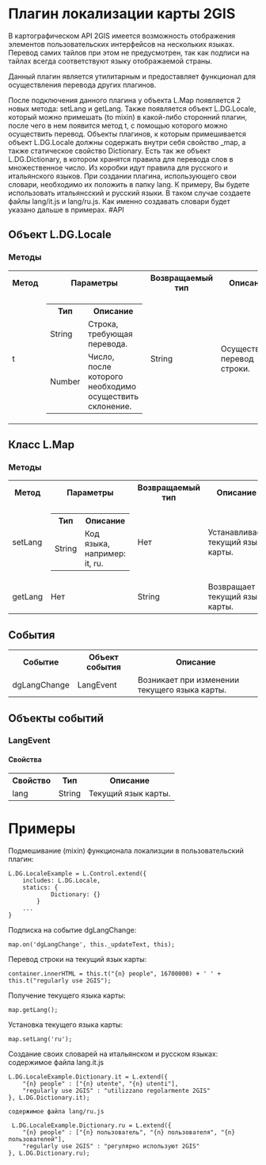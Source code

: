 Плагин локализации карты 2GIS
====================================

В картографическом API 2GIS имеется возможность отображения элементов пользовательских интерфейсов на нескольких языках. Перевод самих тайлов при этом не предусмотрен, так как подписи на тайлах всегда соответствуют языку отображаемой страны.

Данный плагин является утилитарным и предоставляет функционал для осуществления перевода других плагинов.

После подключения данного плагина у объекта L.Map появляется 2 новых метода: setLang и getLang. Также появляется объект L.DG.Locale, который можно примешать (to mixin) в какой-либо сторонний плагин, после чего в нем появится метод t, с помощью которого можно осуществить перевод. Объекты плагинов, к которым примешивается объект L.DG.Locale должны содержать внутри себя свойство _map, а также статическое свойство Dictionary.
Есть так же объект L.DG.Dictionary, в котором хранятся правила для перевода слов в множественное число. Из коробки идут правила для русского и итальянского языков. При создании плагина, использующего свои словари, необходимо их положить в папку lang. К примеру, Вы будете использовать итальянсский и русский языки. В таком случае создаете файлы lang/it.js и lang/ru.js. Как именно создавать словари будет указано дальше в примерах.
#API

## Объект L.DG.Locale
### Методы
<table>
    <tr>
        <th>Метод</th>
        <th>Параметры</th>
        <th>Возвращаемый тип</th>
        <th>Описание</th>
    </tr>
    <tr>
        <td>t</td>
        <td>
            <table>
                <tr>
                    <th>Тип</th>
                    <th>Описание</th>
                </tr>
                <tr>
                    <td>String</td>
                    <td>Строка, требующая перевода.</td>
                </tr>
                <tr>
                    <td>Number</td>
                    <td>Число, после которого необходимо осуществить склонение.</td>
                </tr>
            </table>
        </td>
        <td>String</td>
        <td>Осуществляет перевод строки.</td>
    </tr>
</table>

## Класс L.Map
### Методы
<table>
    <tr>
        <th>Метод</th>
        <th>Параметры</th>
        <th>Возвращаемый тип</th>
        <th>Описание</th>
    </tr>
    <tr>
        <td>setLang</td>
        <td>
            <table>
                <tr>
                    <th>Тип</th>
                    <th>Описание</th>
                </tr>
                <tr>
                    <td>String</td>
                    <td>Код языка, например: it, ru.</td>
                </tr>
            </table>
        </td>
        <td>Нет</td>
        <td>Устанавливает текущий язык карты.</td>
    </tr>
    <tr>
        <td>getLang</td>
        <td>Нет</td>
        <td>String</td>
        <td>Возвращает текущий язык карты.</td>
    </tr>
</table>


## События
<table>
    <tr>
        <th>Событие</th>
        <th>Объект события</th>
        <th>Описание</th>
    </tr>
    <tr>
        <td>dgLangChange</td>
        <td>LangEvent</td>
        <td>Возникает при изменении текущего языка карты.</td>
    </tr>
</table>

## Объекты событий
### LangEvent
#### Свойства
<table>
    <tr>
        <th>Свойство</th>
        <th>Тип</th>
        <th>Описание</th>
    </tr>
    <tr>
        <td>lang</td>
        <td>String</td>
        <td>Текущий язык карты.</td>
    </tr>
</table>


# Примеры
Подмешивание (mixin) функционала локализции в пользовательский плагин:

    L.DG.LocaleExample = L.Control.extend({
        includes: L.DG.Locale,
        statics: {
                Dictionary: {}
            }
        ...
    }

Подписка на событие dgLangChange:

    map.on('dgLangChange', this._updateText, this);

Перевод строки на текущий язык карты:

    container.innerHTML = this.t("{n} people", 16700000) + ' ' + this.t("regularly use 2GIS");

Получение текущего языка карты:

    map.getLang();

Установка текущего языка карты:

    map.setLang('ru');

Создание своих словарей на итальянском и русском языках:
    содержимое файла lang.it.js

    L.DG.LocaleExample.Dictionary.it = L.extend({
        "{n} people" : ["{n} utente", "{n} utenti"],
        "regularly use 2GIS" : "utilizzano regolarmente 2GIS"
    }, L.DG.Dictionary.it);  

    содержимое файла lang/ru.js

     L.DG.LocaleExample.Dictionary.ru = L.extend({
        "{n} people" : ["{n} пользователь", "{n} пользователя", "{n} пользователей"],
        "regularly use 2GIS" : "регулярно используют 2GIS"
    }, L.DG.Dictionary.ru);  